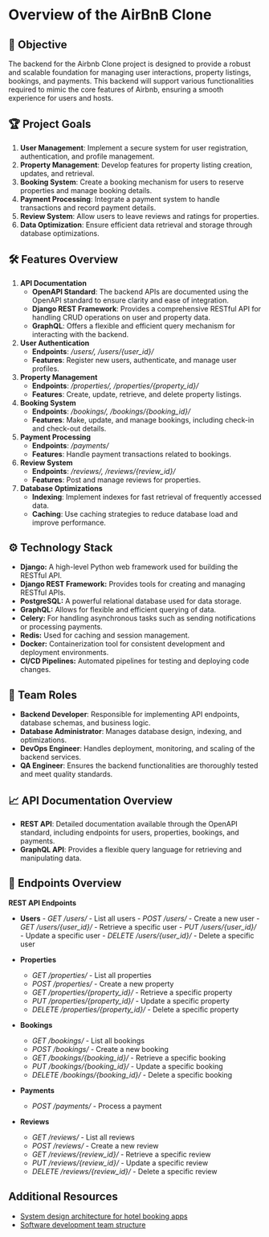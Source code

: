 # Overview of the AirBnB Clone
## 🚀  Objective
The backend for the Airbnb Clone project is designed to provide a robust and scalable foundation for managing user interactions, property listings, bookings, and payments. This backend will support various functionalities required to mimic the core features of Airbnb, ensuring a smooth experience for users and hosts.

## 🏆 Project Goals
1. **User Management**: Implement a secure system for user registration, authentication, and profile management.
2. **Property Management**: Develop features for property listing creation, updates, and retrieval.
3. **Booking System**: Create a booking mechanism for users to reserve properties and manage booking details.
4. **Payment Processing**: Integrate a payment system to handle transactions and record payment details.
5. **Review System**: Allow users to leave reviews and ratings for properties.
6. **Data Optimization**: Ensure efficient data retrieval and storage through database optimizations.

## 🛠️  Features Overview
1. **API Documentation**
    - **OpenAPI Standard**: The backend APIs are documented using the OpenAPI standard to ensure clarity and ease of integration.
    - **Django REST Framework**: Provides a comprehensive RESTful API for handling CRUD operations on user and property data.
    - **GraphQL**: Offers a flexible and efficient query mechanism for interacting with the backend.<br>
2. **User Authentication**
    - **Endpoints**: */users/, /users/{user_id}/*
    - **Features**: Register new users, authenticate, and manage user profiles.
3. **Property Management**
    - **Endpoints**: */properties/, /properties/{property_id}/*
    - **Features**: Create, update, retrieve, and delete property listings.
4. **Booking System**
    - **Endpoints**: */bookings/, /bookings/{booking_id}/*
    - **Features**: Make, update, and manage bookings, including check-in and check-out details.
5. **Payment Processing**
    - **Endpoints**: */payments/*
    - **Features**: Handle payment transactions related to bookings.
6. **Review System**
    - **Endpoints**: */reviews/, /reviews/{review_id}/*
    - **Features**: Post and manage reviews for properties.
7. **Database Optimizations**
    - **Indexing**: Implement indexes for fast retrieval of frequently accessed data.
    - **Caching**: Use caching strategies to reduce database load and improve performance.

 ## ⚙️ Technology Stack
  - **Django:** A high-level Python web framework used for building the RESTful API.<br>
  - **Django REST Framework:** Provides tools for creating and managing RESTful APIs.<br>
  - **PostgreSQL:** A powerful relational database used for data storage.<br>
  - **GraphQL:** Allows for flexible and efficient querying of data.<br>
  - **Celery:** For handling asynchronous tasks such as sending notifications or processing payments.<br>
  - **Redis:** Used for caching and session management.<br>
  - **Docker:** Containerization tool for consistent development and deployment environments.<br>
  - **CI/CD Pipelines:** Automated pipelines for testing and deploying code changes.<br>

## 👥 Team Roles
  - **Backend Developer**: Responsible for implementing API endpoints, database schemas, and business logic.
  - **Database Administrator**: Manages database design, indexing, and optimizations.
  - **DevOps Engineer**: Handles deployment, monitoring, and scaling of the backend services.
  - **QA Engineer**: Ensures the backend functionalities are thoroughly tested and meet quality standards.

## 📈 API Documentation Overview
   - **REST API**: Detailed documentation available through the OpenAPI standard, including endpoints for users, properties, bookings, and payments.
   - **GraphQL API**: Provides a flexible query language for retrieving and manipulating data.

## 📌 Endpoints Overview
**REST API Endpoints**
-  **Users**
       - *GET /users/* - List all users
       - *POST /users/* - Create a new user
       - *GET /users/{user_id}/* - Retrieve a specific user
       - *PUT /users/{user_id}/* - Update a specific user
       - *DELETE /users/{user_id}/* - Delete a specific user

-  **Properties**

    - *GET /properties/* - List all properties
    - *POST /properties/* - Create a new property
    - *GET /properties/{property_id}/* - Retrieve a specific property
    - *PUT /properties/{property_id}/* - Update a specific property
    - *DELETE /properties/{property_id}/* - Delete a specific property

-  **Bookings**

    - *GET /bookings/* - List all bookings
    - *POST /bookings/* - Create a new booking
    - *GET /bookings/{booking_id}/* - Retrieve a specific booking
    - *PUT /bookings/{booking_id}/* - Update a specific booking
    - *DELETE /bookings/{booking_id}/* - Delete a specific booking

-  **Payments**

    - *POST /payments/* - Process a payment

-  **Reviews**

     - *GET /reviews/* - List all reviews
     - *POST /reviews/* - Create a new review
     - *GET /reviews/{review_id}/* - Retrieve a specific review
     - *PUT /reviews/{review_id}/* - Update a specific review
     - *DELETE /reviews/{review_id}/* - Delete a specific review

## Additional Resources
- [System design architecture for hotel booking apps](https://medium.com/nerd-for-tech/system-design-architecture-for-hotel-booking-apps-like-airbnb-oyo-6efb4f4dddd7)
- [Software development team structure](https://itrexgroup.com/blog/software-development-team-structure/)
